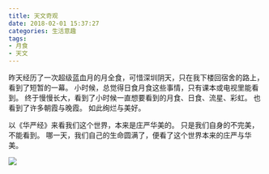 ```yaml
---
title: 天文奇观
date: 2018-02-01 15:37:27
categories: 生活意趣
tags:
- 月食
- 天文
---
```

昨天经历了一次超级蓝血月的月全食，可惜深圳阴天，只在我下楼回宿舍的路上，看到了短暂的一幕。
小时候，总觉得日食月食这些事情，只有课本或电视里能看到。
终于慢慢长大，看到了小时候一直想要看到的月食、日食、流星、彩虹。
也看到了许多朝霞与晚霞。
如此绚烂与美好。

以《华严经》来看我们这个世界，本来是庄严华美的。
只是我们自身的不完美，不能看到。
哪一天，我们自己的生命圆满了，便看了这个世界本来的庄严与华美。

![](月食.jpg)